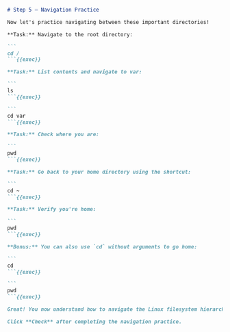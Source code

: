 ````markdown
# Step 5 — Navigation Practice

Now let's practice navigating between these important directories!

**Task:** Navigate to the root directory:

```
cd /
```{{exec}}

**Task:** List contents and navigate to var:

```
ls
```{{exec}}

```
cd var
```{{exec}}

**Task:** Check where you are:

```
pwd
```{{exec}}

**Task:** Go back to your home directory using the shortcut:

```
cd ~
```{{exec}}

**Task:** Verify you're home:

```
pwd
```{{exec}}

**Bonus:** You can also use `cd` without arguments to go home:

```
cd
```{{exec}}

```
pwd
```{{exec}}

Great! You now understand how to navigate the Linux filesystem hierarchy.

Click **Check** after completing the navigation practice.
````


